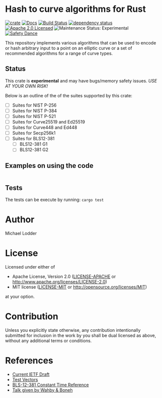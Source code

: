 # Hash to curve algorithms for Rust 

[![crate][crate-image]][crate-link]
[![Docs][docs-image]][docs-link]
[![Build Status][ci-build-image]][build-link]
[![dependency status][deps-image]][deps-link]
[![Apache 2.0 Licensed][license-image]][license-link]
![Maintenance Status: Experimental][maintenance-image]
[![Safety Dance][safety-image]][safety-link]

This repository implements various algorithms that can be used to encode or hash arbitrary input to a point on an
elliptic curve or a set of recommended algorithms for a range of curve types.

## Status

This crate is **experimental** and may have bugs/memory safety issues.
*USE AT YOUR OWN RISK!*

Below is an outline of the of the suites supported by this crate:

- [ ] Suites for NIST P-256
- [ ] Suites for NIST P-384
- [ ] Suites for NIST P-521
- [ ] Suites for Curve25519 and Ed25519
- [ ] Suites for Curve448 and Ed448
- [ ] Suites for Secp256k1
- [ ] Suites for BLS12-381
    - [ ] BLS12-381 G1
    - [ ] BLS12-381 G2
    
## Examples on using the code

```rust
```
    
## Tests
The tests can be execute by running: `cargo test`
    

# Author

Michael Lodder

# License

Licensed under either of
 * Apache License, Version 2.0 ([LICENSE-APACHE](LICENSE-APACHE) or http://www.apache.org/licenses/LICENSE-2.0)
 * MIT license ([LICENSE-MIT](LICENSE-MIT) or http://opensource.org/licenses/MIT)

at your option.

# Contribution

Unless you explicitly state otherwise, any contribution intentionally submitted
for inclusion in the work by you shall be dual licensed as above, without any
additional terms or conditions.

# References

- [Current IETF Draft](https://datatracker.ietf.org/doc/draft-irtf-cfrg-hash-to-curve/?include_text=1)
- [Test Vectors](https://github.com/cfrg/draft-irtf-cfrg-hash-to-curve)
- [BLS-12-381 Constant Time Reference](https://eprint.iacr.org/2019/403.pdf)
- [Talk given by Wahby & Boneh](https://wahby.org/bls-hash-ecc19-talk.pdf)

[//]: # (badges)

[crate-image]: https://img.shields.io/crates/v/hash2curve.svg
[crate-link]: https://crates.io/crates/hash2curve
[docs-image]: https://docs.rs/hash2curve/badge.svg
[docs-link]: https://docs.rs/hash2curve/
[ci-build-image]: https://github.com/mikelodder7/hash2curve/workflows/CI/badge.svg?branch=master&event=push
[build-link]: https://github.com/mikelodder7/hash2curve/actions
[safety-image]: https://img.shields.io/badge/unsafe-forbidden-success.svg
[safety-link]: https://github.com/rust-secure-code/safety-dance/
[deps-image]: https://deps.rs/repo/github/mikelodder7/hash2curve/status.svg
[deps-link]: https://deps.rs/repo/github/mikelodder7/hash2curve 
[license-image]: https://img.shields.io/badge/license-Apache2.0/MIT-blue.svg
[license-link]: https://github.com/mikelodder7/hash2curve/blob/master/LICENSE-APACHE
[maintenance-image]: https://img.shields.io/badge/maintenance-experimental-blue.svg